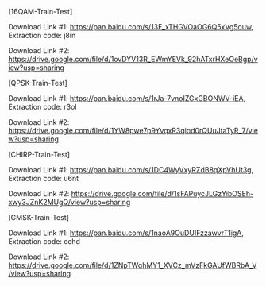 [16QAM-Train-Test]

Download Link #1: https://pan.baidu.com/s/13F_xTHGVOaOG6Q5xVg5ouw, Extraction code: j8in

Download Link #2: https://drive.google.com/file/d/1ovDYV13R_EWmYEVk_92hATxrHXeOeBgp/view?usp=sharing


[QPSK-Train-Test]

Download Link #1: https://pan.baidu.com/s/1rJa-7vnoIZGxGBONWV-iEA, Extraction code: r3ol

Download Link #2: https://drive.google.com/file/d/1YW8pwe7p9YvqxR3qiod0rQUuJtaTyR_7/view?usp=sharing


[CHIRP-Train-Test]

Download Link #1: https://pan.baidu.com/s/1DC4WyVxyRZdB8qXpVhUt3g, Extraction code: u6nt

Download Link #2: https://drive.google.com/file/d/1sFAPuycJLGzYibOSEh-xwy3JZnK2MUgQ/view?usp=sharing


[GMSK-Train-Test]

Download Link #1: https://pan.baidu.com/s/1naoA9OuDUIFzzawvrT1igA, Extraction code: cchd

Download Link #2: https://drive.google.com/file/d/1ZNpTWqhMY1_XVCz_mVzFkGAUfWBRbA_V/view?usp=sharing
